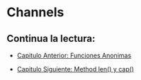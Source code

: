 # Channels

## Continua la lectura:

- [Capitulo Anterior: Funciones Anonimas](./../44_Funciones-Anonimas)                                                                 

- [Capitulo Siguiente: Method len() y cap()](./../46_len-cap)
